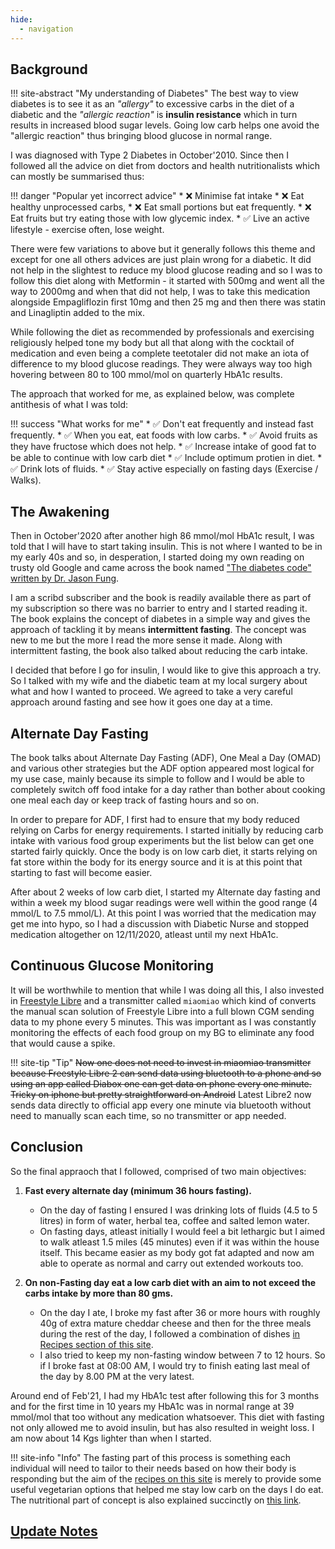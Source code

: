 ```yaml
---
hide:
  - navigation
---
```


## Background

!!! site-abstract "My understanding of Diabetes"
    The best way to view diabetes is to see it as an *"allergy"* to excessive carbs in the diet of a diabetic and the *"allergic reaction"* is **insulin resistance** which in turn results in increased blood sugar levels. Going low carb helps one avoid the "allergic reaction" thus bringing blood glucose in normal range.

I was diagnosed with Type 2 Diabetes in October'2010. Since then I followed all the advice on diet from doctors and health nutritionalists which can mostly be summarised thus:

!!! danger "Popular yet incorrect advice"
    * :x: Minimise fat intake
    * :x: Eat healthy unprocessed carbs, 
    * :x: Eat small portions but eat frequently. 
    * :x: Eat fruits but try eating those with low glycemic index. 
    * :white_check_mark: Live an active lifestyle - exercise often, lose weight.

There were few variations to above but it generally follows this theme and except for one all others advices are just plain wrong for a diabetic. It did not help in the slightest to reduce my blood glucose reading and so I was to follow this diet along with Metformin - it started with 500mg and went all the way to 2000mg and when that did not help, I was to take this medication alongside Empagliflozin first 10mg and then 25 mg and then there was statin and Linagliptin added to the mix.

While following the diet as recommended by professionals and exercising religiously helped tone my body but all that along with the cocktail of medication and even being a complete teetotaler did not make an iota of difference to my blood glucose readings. They were always way too high hovering between 80 to 100 mmol/mol on quarterly HbA1c results.

The approach that worked for me, as explained below, was complete antithesis of what I was told:

!!! success "What works for me"
    * :white_check_mark: Don't eat frequently and instead fast frequently. 
    * :white_check_mark: When you eat, eat foods with low carbs. 
    * :white_check_mark: Avoid fruits as they have fructose which does not help. 
    * :white_check_mark: Increase intake of good fat to be able to continue with low carb diet
    * :white_check_mark: Include optimum protien in diet. 
    * :white_check_mark: Drink lots of fluids. 
    * :white_check_mark: Stay active especially on fasting days (Exercise / Walks).

## The Awakening
Then in October'2020 after another high 86 mmol/mol HbA1c result, I was told that I will have to start taking insulin. This is not where I wanted to be in my early 40s and so, in desperation, I started doing my own reading on trusty old Google and came across the book named ["The diabetes code" written by Dr. Jason Fung](https://www.scribd.com/read/372564265/The-Diabetes-Code-Prevent-and-Reverse-Type-2-Diabetes-Naturally). 

I am a scribd subscriber and the book is readily available there as part of my subscription so there was no barrier to entry and I started reading it. The book explains the concept of diabetes in a simple way and gives the approach of tackling it by means **intermittent fasting**. The concept was new to me but the more I read the more sense it made. Along with intermittent fasting, the book also talked about reducing the carb intake.

I decided that before I go for insulin, I would like to give this approach a try. So I talked with my wife and the diabetic team at my local surgery about what and how I wanted to proceed. We agreed to take a very careful approach around fasting and see how it goes one day at a time. 

## Alternate Day Fasting
The book talks about Alternate Day Fasting (ADF), One Meal a Day (OMAD) and various other strategies but the ADF option appeared most logical for my use case, mainly because its simple to follow and I would be able to completely switch off food intake for a day rather than bother about cooking one meal each day or keep track of fasting hours and so on.

In order to prepare for ADF, I first had to ensure that my body reduced relying on Carbs for energy requirements. I started initially by reducing carb intake with various food group experiments but the list below can get one started fairly quickly. Once the body is on low carb diet, it starts relying on fat store within the body for its energy source and it is at this point that starting to fast will become easier. 

After about 2 weeks of low carb diet, I started my Alternate day fasting and within a week my blood sugar readings were well within the good range (4 mmol/L to 7.5 mmol/L). At this point I was worried that the medication may get me into hypo, so I had a discussion with Diabetic Nurse and stopped medication altogether on 12/11/2020, atleast until my next HbA1c. 

## Continuous Glucose Monitoring
It will be worthwhile to mention that while I was doing all this, I also invested in [Freestyle Libre](https://www.freestylelibre.co.uk/libre/) and a transmitter called `miaomiao` which kind of converts the manual scan solution of Freestyle Libre into a full blown CGM sending data to my phone every 5 minutes. This was important as I was constantly monitoring the effects of each food group on my BG to eliminate any food that would cause a spike.

!!! site-tip "Tip"
    ~~Now one does not need to invest in miaomiao transmitter because Freestyle Libre 2 can send data using bluetooth to a phone and so using an app called Diabox one can get data on phone every one minute. Tricky on iphone but pretty straightforward on Android~~ 
    Latest Libre2 now sends data directly to official app every one minute via bluetooth without need to manually scan each time, so no transmitter or app needed.

## Conclusion

So the final appraoch that I followed, comprised of two main objectives:

1. **Fast every alternate day (minimum 36 hours fasting).**
	* On the day of fasting I ensured I was drinking lots of fluids (4.5 to 5 litres) in form of water, herbal tea, coffee and salted lemon water.
	* On fasting days, atleast initially I would feel a bit lethargic but I aimed to walk atleast 1.5 miles (45 minutes) even if it was within the house itself. This became easier as my body got fat adapted and now am able to operate as normal and carry out extended workouts too.

2. **On non-Fasting day eat a low carb diet with an aim to not exceed the carbs intake by more than 80 gms.**
	* On the day I ate, I broke my fast after 36 or more hours with roughly 40g of extra mature cheddar cheese and then for the three meals during the rest of the day, I followed a combination of dishes [in Recipes section of this site](./Recipes/).
	* I also tried to keep my non-fasting window between 7 to 12 hours. So if I broke fast at 08:00 AM, I would try to finish eating last meal of the day by 8.00 PM at the very latest.

Around end of Feb'21, I had my HbA1c test after following this for 3 months and for the first time in 10 years my HbA1c was in normal range at 39 mmol/mol that too without any medication whatsoever. This diet with fasting not only allowed me to avoid insulin, but has also resulted in weight loss. I am now about 14 Kgs lighter than when I started.

!!! site-info "Info"
    The fasting part of this process is something each individual will need to tailor to their needs based on how their body is responding but the aim of the [recipes on this site](./Recipes/) is merely to provide some useful vegetarian options that helped me stay low carb on the days I do eat. The nutritional part of concept is also explained succinctly on [this link](http://josekalsbeek.blogspot.com/2019/11/the-nutritional-thingy.html).

## [Update Notes](./blog/category/updates.html)
